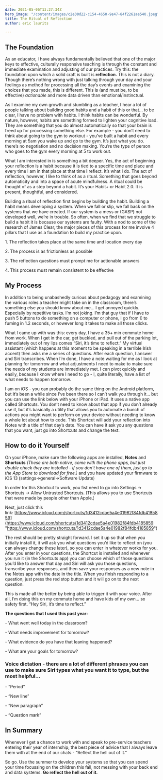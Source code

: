 ```yaml
---
date: 2021-05-06T13:27:34Z
hero_image: "/content/images/c2e30d22-c154-4650-9e47-84f2261ae540.jpeg"
title: The Ritual of Reflection
author: eric laurits

---
```

## The Foundation

As an educator, I have always fundamentally believed that one of the major keys to effective, culturally responsive teaching is through the constant and immediate examination and adjusting of our practices. Try this: the foundation upon which a solid craft is built is **reflection.** This is not a diary. Though there’s nothing wrong with just talking through your day and your feelings as method for processing all the day’s events and examining the choices that you made, this is different. This is (and must be, to be effective) _actionable_ and more data driven than emotional/instinctual.

As I examine my own growth and stumbling as a teacher, I hear a lot of people talking about building good habits and a habit of this or that... to be clear, I have no problem with habits. I think habits can be wonderful. By nature, however, habits are something formed to lighten your cognitive load. They are something that you do almost automatically so that your brain is freed up for processing something else. For example - you don’t need to think about going to the gym to workout - you’ve built a habit and every morning at 5am you wake up and go to the gym. It’s just what you do. there’s no negotiation and no decision making. You’re the type of person who goes to the gym every morning at 5 to work out.

What I am interested in is something a bit deeper. Yes, the act of beginning your reflection is a habit because it is tied to a specific time and place and every time I am in that place at that time I reflect. It’s what I do. The act of reflection, however, I like to think of as a ritual. Something that goes beyond automaticity and into a space of acute mindfulness. A ritual could be thought of as a step beyond a habit. It’s your Habit+ or Habit 2.0. It is present, thoughtful, and considered.

Building a ritual of reflection first begins by building the habit. Building a habit means developing a system. When we fall or slip, we fall back on the systems that we have created. If our system is a mess or (GASP) not developed well, we’re in trouble. So often, when we find that we struggle to build a habit it is because our systems are faulty. With a nod to some of the research of James Clear, the major pieces of this process for me involve 4 pillars that I use as a foundation to build my practice upon.

1\. The reflection takes place at the same time and location every day

2\. The process is as frictionless as possible

3\. The reflection questions must prompt me for actionable answers

4\. This process must remain consistent to be effective

## My Process

In addition to being unabashedly curious about pedagogy and examining the various roles a teacher might take on in the classroom, there’s something else you should know about me... I get annoyed quickly. Especially by repetitive tasks. I’m not joking. I’m that guy that if I have to push 5 buttons to do something on a computer or phone, I go from 0 to fuming in 1.2 seconds, or however long it takes to make all those clicks.

What I came up with was this: every day, I have a 35+ min commute home from work. When I get in the car, get buckled, and pull out of the parking lot, immediately out of my lips comes “Siri, it’s time to reflect.” My virtual assistant (which happens at this moment to be speaking in a terrible Irish accent) then asks me a series of questions. After each question, I answer and Siri transcribes. When I’m done, I have a note waiting for me as I look at planning for tomorrow and what adjustments I need to make to make sure the needs of my students are immediately met. I can pivot quickly and easily, because I know where I need to go - I, quite literally, have a list of what needs to happen tomorrow.

I am on iOS - you can probably do the same thing on the Android platform, but it’s been a while since I’ve been there so I can’t walk you through it... but you can use the link below with your iPhone or iPad. It uses a native app called Shortcuts. You don’t need to know about that app if you don’t already use it, but it’s basically a utility that allows you to automate a bunch of actions you might want to perform on your device without needing to know a whole lot about how to code. This Shortcut will add your reflection into Notes with a title of that day’s date. You can have it ask you any questions that you want, just go into Shortcuts and change the text.

## How to do it Yourself

On your iPhone, make sure the following apps are installed, **Notes** and **Shortcuts** _(These are both native, come with the phone apps, but just double check they are installed - if you don’t have one of them, just go to the App Store to download for free.)_ and you have updated your firmware to iOS 13 (settings->general->Software Update)

In order for this Shortcut to work, you fist need to go into Settings -> Shortcuts -> Allow Untrusted Shortcuts. (This allows you to use Shortcuts that were made by people other than Apple.)

Next, just click this link: [https://www.icloud.com/shortcuts/1d3412cdae5a4e01982f84fdb4185859](https://www.icloud.com/shortcuts/1d3412cdae5a4e01982f84fdb4185859 "https://www.icloud.com/shortcuts/1d3412cdae5a4e01982f84fdb4185859")

The rest should be pretty straight forward. I set it up so that when you initially install it, it will ask you what questions you’d like to reflect on (you can always change these later), so you can enter in whatever works for you. After you enter in your questions, the Shortcut is installed and whenever you run it (in the Shortcuts app) you can choose which of those questions you’d like to answer that day and Siri will ask you those questions, transcribe your responses, and then save your responses as a new note in the Notes app with the date in the title. When you finish responding to a question, just press the red stop button and it will go on to the next question.

This is made all the better by being able to trigger it with your voice. After all, I’m doing this on my commute home and have kids of my own... so safety first. “Hey Siri, it’s time to reflect.”

**The questions that I used this past year:**

\- What went well today in the classroom?

\- What needs improvement for tomorrow?

\- What evidence do you have that leaning happened?

\- What are your goals for tomorrow?

### Voice dictation - there are a lot of different phrases you can use to make sure Siri types what you want it to type, but the most helpful...

\- “Period”

\- “New line”

\- “New paragraph”

\- “Question mark”

## In Summary

Whenever I get a chance to work with and speak to pre-service teachers entering their year of internship, the best piece of advice that I always leave them with at the end of our chats - “Reflect the hell out of it.”

So go. Use the summer to develop your systems so that you can spend your time focussing on the children this fall, not messing with your back end and data systems. **Go reflect the hell out of it.**